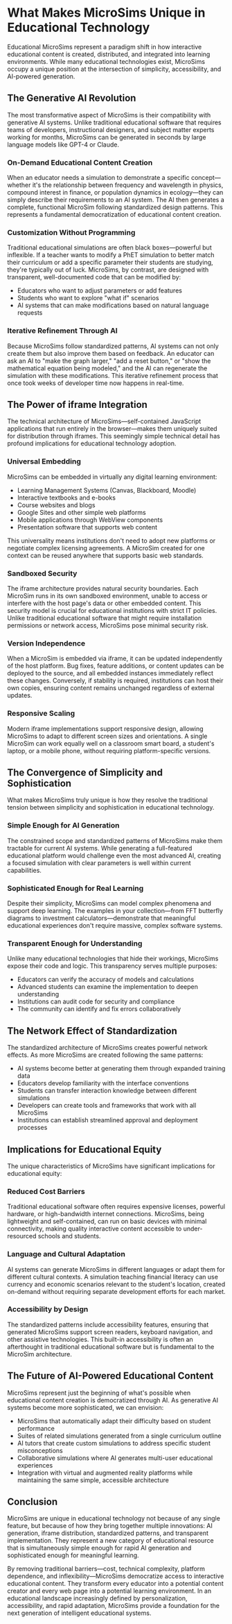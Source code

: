 # What Makes MicroSims Unique in Educational Technology

Educational MicroSims represent a paradigm shift in how interactive educational content is created, distributed, and integrated into learning environments. While many educational technologies exist, MicroSims occupy a unique position at the intersection of simplicity, accessibility, and AI-powered generation.

## The Generative AI Revolution

The most transformative aspect of MicroSims is their compatibility with generative AI systems. Unlike traditional educational software that requires teams of developers, instructional designers, and subject matter experts working for months, MicroSims can be generated in seconds by large language models like GPT-4 or Claude.

### On-Demand Educational Content Creation

When an educator needs a simulation to demonstrate a specific concept—whether it's the relationship between frequency and wavelength in physics, compound interest in finance, or population dynamics in ecology—they can simply describe their requirements to an AI system. The AI then generates a complete, functional MicroSim following standardized design patterns. This represents a fundamental democratization of educational content creation.

### Customization Without Programming

Traditional educational simulations are often black boxes—powerful but inflexible. If a teacher wants to modify a PhET simulation to better match their curriculum or add a specific parameter their students are studying, they're typically out of luck. MicroSims, by contrast, are designed with transparent, well-documented code that can be modified by:

* Educators who want to adjust parameters or add features
* Students who want to explore "what if" scenarios
* AI systems that can make modifications based on natural language requests

### Iterative Refinement Through AI

Because MicroSims follow standardized patterns, AI systems can not only create them but also improve them based on feedback. An educator can ask an AI to "make the graph larger," "add a reset button," or "show the mathematical equation being modeled," and the AI can regenerate the simulation with these modifications. This iterative refinement process that once took weeks of developer time now happens in real-time.

## The Power of iframe Integration

The technical architecture of MicroSims—self-contained JavaScript applications that run entirely in the browser—makes them uniquely suited for distribution through iframes. This seemingly simple technical detail has profound implications for educational technology adoption.

### Universal Embedding

MicroSims can be embedded in virtually any digital learning environment:

* Learning Management Systems (Canvas, Blackboard, Moodle)
* Interactive textbooks and e-books
* Course websites and blogs
* Google Sites and other simple web platforms
* Mobile applications through WebView components
* Presentation software that supports web content

This universality means institutions don't need to adopt new platforms or negotiate complex licensing agreements. A MicroSim created for one context can be reused anywhere that supports basic web standards.

### Sandboxed Security

The iframe architecture provides natural security boundaries. Each MicroSim runs in its own sandboxed environment, unable to access or interfere with the host page's data or other embedded content. This security model is crucial for educational institutions with strict IT policies. Unlike traditional educational software that might require installation permissions or network access, MicroSims pose minimal security risk.

### Version Independence

When a MicroSim is embedded via iframe, it can be updated independently of the host platform. Bug fixes, feature additions, or content updates can be deployed to the source, and all embedded instances immediately reflect these changes. Conversely, if stability is required, institutions can host their own copies, ensuring content remains unchanged regardless of external updates.

### Responsive Scaling

Modern iframe implementations support responsive design, allowing MicroSims to adapt to different screen sizes and orientations. A single MicroSim can work equally well on a classroom smart board, a student's laptop, or a mobile phone, without requiring platform-specific versions.

## The Convergence of Simplicity and Sophistication

What makes MicroSims truly unique is how they resolve the traditional tension between simplicity and sophistication in educational technology.

### Simple Enough for AI Generation

The constrained scope and standardized patterns of MicroSims make them tractable for current AI systems. While generating a full-featured educational platform would challenge even the most advanced AI, creating a focused simulation with clear parameters is well within current capabilities.

### Sophisticated Enough for Real Learning

Despite their simplicity, MicroSims can model complex phenomena and support deep learning. The examples in your collection—from FFT butterfly diagrams to investment calculators—demonstrate that meaningful educational experiences don't require massive, complex software systems.

### Transparent Enough for Understanding

Unlike many educational technologies that hide their workings, MicroSims expose their code and logic. This transparency serves multiple purposes:

* Educators can verify the accuracy of models and calculations
* Advanced students can examine the implementation to deepen understanding
* Institutions can audit code for security and compliance
* The community can identify and fix errors collaboratively

## The Network Effect of Standardization

The standardized architecture of MicroSims creates powerful network effects. As more MicroSims are created following the same patterns:

* AI systems become better at generating them through expanded training data
* Educators develop familiarity with the interface conventions
* Students can transfer interaction knowledge between different simulations
* Developers can create tools and frameworks that work with all MicroSims
* Institutions can establish streamlined approval and deployment processes

## Implications for Educational Equity

The unique characteristics of MicroSims have significant implications for educational equity:

### Reduced Cost Barriers

Traditional educational software often requires expensive licenses, powerful hardware, or high-bandwidth internet connections. MicroSims, being lightweight and self-contained, can run on basic devices with minimal connectivity, making quality interactive content accessible to under-resourced schools and students.

### Language and Cultural Adaptation

AI systems can generate MicroSims in different languages or adapt them for different cultural contexts. A simulation teaching financial literacy can use currency and economic scenarios relevant to the student's location, created on-demand without requiring separate development efforts for each market.

### Accessibility by Design

The standardized patterns include accessibility features, ensuring that generated MicroSims support screen readers, keyboard navigation, and other assistive technologies. This built-in accessibility is often an afterthought in traditional educational software but is fundamental to the MicroSim architecture.

## The Future of AI-Powered Educational Content

MicroSims represent just the beginning of what's possible when educational content creation is democratized through AI. As generative AI systems become more sophisticated, we can envision:

* MicroSims that automatically adapt their difficulty based on student performance
* Suites of related simulations generated from a single curriculum outline
* AI tutors that create custom simulations to address specific student misconceptions
* Collaborative simulations where AI generates multi-user educational experiences
* Integration with virtual and augmented reality platforms while maintaining the same simple, accessible architecture

## Conclusion

MicroSims are unique in educational technology not because of any single feature, but because of how they bring together multiple innovations: AI generation, iframe distribution, standardized patterns, and transparent implementation. They represent a new category of educational resource that is simultaneously simple enough for rapid AI generation and sophisticated enough for meaningful learning.

By removing traditional barriers—cost, technical complexity, platform dependence, and inflexibility—MicroSims democratize access to interactive educational content. They transform every educator into a potential content creator and every web page into a potential learning environment. In an educational landscape increasingly defined by personalization, accessibility, and rapid adaptation, MicroSims provide a foundation for the next generation of intelligent educational systems.